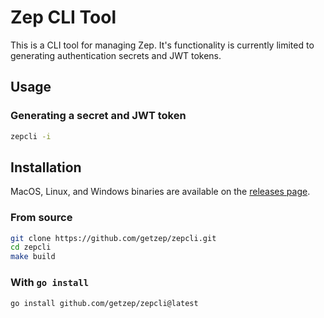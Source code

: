 # Zep CLI Tool

This is a CLI tool for managing Zep. It's functionality is currently limited to generating authentication secrets and JWT tokens.

## Usage

### Generating a secret and JWT token

```bash
zepcli -i
```

## Installation

MacOS, Linux, and Windows binaries are available on the [releases page](https://github.com/getzep/zepcli/releases).

### From source

```bash
git clone https://github.com/getzep/zepcli.git
cd zepcli
make build
```

### With `go install`

```bash
go install github.com/getzep/zepcli@latest
```

